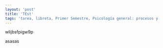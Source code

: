 ```yaml
---
layout: 'post'
title: 'TEst'
tags: 'tarea, libreta, Primer Semestre, Psicología general: procesos y teorías, Bioestadística'
---
```


wlijbsfpigw9p


asasas
